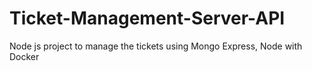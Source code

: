 # Ticket-Management-Server-API
Node js project to manage the tickets using Mongo Express, Node  with Docker
